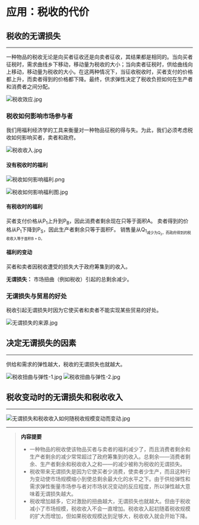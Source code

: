 # 应用：税收的代价

## 税收的无谓损失

---

一种物品的税收无论是向买者征收还是向卖者征收，其结果都是相同的。当向买者征税时，需求曲线乡下移动，移动量为税收的大小；当向卖者征税时，供给曲线向上移动，移动量为税收的大小。在这两种情况下，当征收税收时，买者支付的价格都上升，而卖者得到的价格都下降。最终，供求弹性决定了税收负担如何在生产者和消费者之间分配。

![税收效应.jpg](https://i.loli.net/2020/10/31/u1ZV5jikWmXvYIw.jpg)

### 税收如何影响市场参与者

我们用福利经济学的工具来衡量对一种物品征税的得与失。为此，我们必须考虑税收如何影响买者，卖者和政府。

![税收收入.jpg](https://i.loli.net/2020/10/31/pGdeYqCEH5gktAV.jpg)

#### 没有税收时的福利

![税收如何影响福利.png](https://i.loli.net/2020/10/31/UNXK4PVejy5BcfF.png)

![税收如何影响福利图.jpg](https://i.loli.net/2020/10/31/uVaDe9TcmlCdPHS.jpg)

#### 有税收时的福利

买者支付价格从P<sub>1</sub>上升到P<sub>B</sub>，因此消费者剩余现在只等于面积A。
卖者得到的价格从P<sub>1</sub>下降到P<sub>S</sub>，因此生产者剩余只等于面积F。
销售量从Q<sub>1<sub>减少为Q<sub>2</sub>，而政府得到的税收收入等于面积B + D。

#### 福利的变动

买者和卖者因税收遭受的损失大于政府筹集到的收入。

**无谓损失：** 市场扭曲（例如税收）引起的总剩余减少。

### 无谓损失与贸易的好处

税收引起无谓损失时因为它使买者和卖者不能实现某些贸易的好处。

![无谓损失的来源.jpg](https://i.loli.net/2020/10/31/zRfZIkpS185WexF.jpg)

## 决定无谓损失的因素

---

供给和需求的弹性越大，税收的无谓损失也就越大。

![税收扭曲与弹性-1.jpg](https://i.loli.net/2020/10/31/ZI8PjFXTyRseLf5.jpg)
![税收扭曲与弹性-2.jpg](https://i.loli.net/2020/10/31/AepSkbUBohsEwyL.jpg)

## 税收变动时的无谓损失和税收收入

---

![无谓损失和税收收入如何随税收规模变动而变动.jpg](https://i.loli.net/2020/10/31/sxWSPOyNUGpKagv.jpg)

---
><a name="summary">**内容提要**</a>
>
>- 一种物品的税收使该物品买者与卖者的福利减少了，而且消费者剩余和生产者剩余的减少常常超过了政府筹集到的收入。总剩余——消费者剩余、生产者剩余和税收收入之和——的减少被称为税收的无谓损失。
>- 税收带来无谓损失是因为它使买者少消费，使卖者少生产，而且这种行为变动使市场规模缩小到使总剩余最大化的水平之下。由于供给弹性和需求弹性衡量市场参与者对市场状况变动的反应程度，所以弹性越大意味着无谓损失越大。
>- 税收增加越多，它对激励的扭曲越大，无谓损失也就越大。但由于税收减小了市场规模，税收收入不会一直增加。税收收入起初随着税收规模的扩大而增加，但如果税收规模达到足够大，税收收入就会开始下降。
